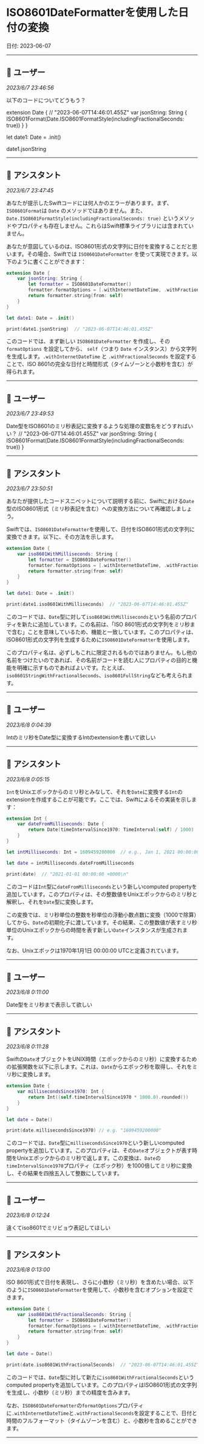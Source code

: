 # ISO8601DateFormatterを使用した日付の変換

日付: 2023-06-07

---

## 👤 ユーザー
*2023/6/7 23:46:56*

以下のコードについてどうもう？


extension Date {
    // "2023-06-07T14:46:01.455Z"
    var jsonString: String {
        ISO8601Format(Date.ISO8601FormatStyle(includingFractionalSeconds: true))
    }
}

let date1: Date = .init()

date1.jsonString

---

## 🤖 アシスタント
*2023/6/7 23:47:45*

あなたが提示したSwiftコードには何人かのエラーがあります。まず、 `ISO8601Format`は `Date` のメソッドではありません。また、 `Date.ISO8601FormatStyle(includingFractionalSeconds: true)` というメソッドやプロパティも存在しません。これらはSwift標準ライブラリには含まれていません。

あなたが意図しているのは、ISO8601形式の文字列に日付を変換することだと思います。その場合、Swiftでは `ISO8601DateFormatter` を使って実現できます。以下のように書くことができます：

```swift
extension Date {
    var jsonString: String {
        let formatter = ISO8601DateFormatter()
        formatter.formatOptions = [.withInternetDateTime, .withFractionalSeconds]
        return formatter.string(from: self)
    }
}

let date1: Date = .init()

print(date1.jsonString)  // "2023-06-07T14:46:01.455Z"
```

このコードでは、まず新しい `ISO8601DateFormatter` を作成し、その `formatOptions` を設定してから、 `self`（つまり `Date` インスタンス）から文字列を生成します。`.withInternetDateTime` と `.withFractionalSeconds` を設定することで、ISO 8601の完全な日付と時間形式（タイムゾーンと小数秒を含む）が得られます。

---

## 👤 ユーザー
*2023/6/7 23:49:53*

Date型をISO8601のミリ秒表記に変換するような処理の変数名をどうすればいい？
// "2023-06-07T14:46:01.455Z"
    var jsonString: String {
        ISO8601Format(Date.ISO8601FormatStyle(includingFractionalSeconds: true))
    }

---

## 🤖 アシスタント
*2023/6/7 23:50:51*

あなたが提供したコードスニペットについて説明する前に、Swiftにおける`Date`型のISO8601形式（ミリ秒表記を含む）への変換方法について再確認しましょう。

Swiftでは、`ISO8601DateFormatter`を使用して、日付をISO8601形式の文字列に変換できます。以下に、その方法を示します。

```swift
extension Date {
    var iso8601WithMilliseconds: String {
        let formatter = ISO8601DateFormatter()
        formatter.formatOptions = [.withInternetDateTime, .withFractionalSeconds]
        return formatter.string(from: self)
    }
}

let date1: Date = .init()

print(date1.iso8601WithMilliseconds)  // "2023-06-07T14:46:01.455Z"
```

このコードでは、`Date`型に対して`iso8601WithMilliseconds`という名前のプロパティを新たに追加しています。この名前は、「ISO 8601形式の文字列をミリ秒まで含む」ことを意味しているため、機能と一致しています。このプロパティは、ISO8601形式の文字列を生成するために`ISO8601DateFormatter`を使用します。

このプロパティ名は、必ずしもこれに限定されるものではありません。もし他の名前をつけたいのであれば、その名前がコードを読む人にプロパティの目的と機能を明確に示すものであればよいです。たとえば、`iso8601StringWithFractionalSeconds`、`iso8601FullString`なども考えられます。

---

## 👤 ユーザー
*2023/6/8 0:04:39*

Intのミリ秒をDate型に変換するIntのextensionを書いて欲しい

---

## 🤖 アシスタント
*2023/6/8 0:05:15*

`Int`をUnixエポックからのミリ秒とみなして、それを`Date`に変換する`Int`のextensionを作成することが可能です。ここでは、Swiftによるその実装を示します：

```swift
extension Int {
    var dateFromMilliseconds: Date {
        return Date(timeIntervalSince1970: TimeInterval(self) / 1000)
    }
}

let intMilliseconds: Int = 1609459200000  // e.g., Jan 1, 2021 00:00:00 GMT in milliseconds

let date = intMilliseconds.dateFromMilliseconds

print(date)  // "2021-01-01 00:00:00 +0000\n"
```

このコードは`Int`型に`dateFromMilliseconds`という新しいcomputed propertyを追加しています。このプロパティは、その整数値をUnixエポックからのミリ秒と解釈し、それを`Date`型に変換します。

この変換では、ミリ秒単位の整数を秒単位の浮動小数点数に変換（1000で除算）してから、`Date`の初期化子に渡しています。その結果、この整数値が表すミリ秒単位のUnixエポックからの時間を表す新しい`Date`インスタンスが生成されます。

なお、Unixエポックは1970年1月1日 00:00:00 UTCと定義されています。

---

## 👤 ユーザー
*2023/6/8 0:11:00*

Date型をミリ秒まで表示して欲しい

---

## 🤖 アシスタント
*2023/6/8 0:11:28*

Swiftの`Date`オブジェクトをUNIX時間（エポックからのミリ秒）に変換するための拡張関数を以下に示します。これは、`Date`からエポック秒を取得し、それをミリ秒に変換します。

```swift
extension Date {
    var millisecondsSince1970: Int {
        return Int((self.timeIntervalSince1970 * 1000.0).rounded())
    }
}

let date = Date()

print(date.millisecondsSince1970) // e.g. "1609459200000"
```

このコードでは、`Date`型に`millisecondsSince1970`という新しいcomputed propertyを追加しています。このプロパティは、その`Date`オブジェクトが表す時間をUnixエポックからのミリ秒で返します。この変換は、`Date`の`timeIntervalSince1970`プロパティ（エポック秒）を1000倍してミリ秒に変換し、その結果を四捨五入して整数にしています。

---

## 👤 ユーザー
*2023/6/8 0:12:24*

違くてiso8601でミリビョウ表記してほしい

---

## 🤖 アシスタント
*2023/6/8 0:13:00*

ISO 8601形式で日付を表現し、さらに小数秒（ミリ秒）を含めたい場合、以下のように`ISO8601DateFormatter`を使用して、小数秒を含むオプションを設定できます。

```swift
extension Date {
    var iso8601WithFractionalSeconds: String {
        let formatter = ISO8601DateFormatter()
        formatter.formatOptions = [.withInternetDateTime, .withFractionalSeconds]
        return formatter.string(from: self)
    }
}

let date = Date()

print(date.iso8601WithFractionalSeconds)  // "2023-06-07T14:46:01.455Z"
```

このコードでは、`Date`型に対して新たに`iso8601WithFractionalSeconds`というcomputed propertyを追加しています。このプロパティはISO8601形式の文字列を生成し、小数秒（ミリ秒）までの精度を含みます。

なお、`ISO8601DateFormatter`の`formatOptions`プロパティに`.withInternetDateTime`と`.withFractionalSeconds`を設定することで、日付と時間のフルフォーマット（タイムゾーンを含む）と、小数秒を含めることができます。

---
